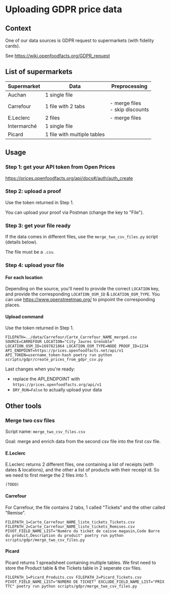 # Uploading GDPR price data

## Context

One of our data sources is GDPR request to supermarkets (with fidelity cards).

See https://wiki.openfoodfacts.org/GDPR_request

## List of supermarkets

|Supermarket|Data              |Preprocessing|
|-----------|------------------|---|
|Auchan     |1 single file     ||
|Carrefour  |1 file with 2 tabs|- merge files<br/>- skip discounts|
|E.Leclerc  |2 files           |- merge files|
|Intermarché|1 single file     ||
|Picard     |1 file with multiple tables||

## Usage

### Step 1: get your API token from Open Prices

https://prices.openfoodfacts.org/api/docs#/auth/auth_create

### Step 2: upload a proof

Use the token returned in Step 1.

You can upload your proof via Postman (change the key to "File").

### Step 3: get your file ready

If the data comes in different files, use the `merge_two_csv_files.py` script (details below).

The file must be a `.csv`.

### Step 4: upload your file

#### For each location

Depending on the source, you'll need to provide the correct `LOCATION` key, and provide the corresponding `LOCATION_OSM_ID` & `LOCATION_OSM_TYPE`. You can use https://www.openstreetmap.org/ to pinpoint the corresponding places.

#### Upload command

Use the token returned in Step 1.

```
FILEPATH=../data/Carrefour/Carte_Carrefour_NAME_merged.csv SOURCE=CARREFOUR LOCATION="City Jaures Grenoble" LOCATION_OSM_ID=1697821864 LOCATION_OSM_TYPE=NODE PROOF_ID=1234 API_ENDPOINT=https://prices.openfoodfacts.net/api/v1 API_TOKEN=username_token-hash poetry run python scripts/gdpr/create_prices_from_gdpr_csv.py
```

Last changes when you're ready:
- replace the API_ENDPOINT with `https://prices.openfoodfacts.org/api/v1`
-  `DRY_RUN=False` to actually upload your data

## Other tools

### Merge two csv files

Script name: `merge_two_csv_files.csv`

Goal: merge and enrich data from the second csv file into the first csv file.

#### E.Leclerc

E.Leclerc returns 2 different files, one containing a list of receipts (with dates & locations), and the other a list of products with their receipt id. So we need to first merge the 2 files into 1.
```
(TODO)
```

#### Carrefour

For Carrefour, the file contains 2 tabs, 1 called "Tickets" and the other called "Remise".
```
FILEPATH_1=Carte_Carrefour_NAME_liste_tickets_Tickets.csv FILEPATH_2=Carte_Carrefour_NAME_liste_tickets_Remises.csv PIVOT_FIELD_NAME_LIST="Numéro du ticket de caisse magasin,Code Barre du produit,Description du produit" poetry run python scripts/gdpr/merge_two_csv_files.py
```

#### Picard

Picard returns 1 spreadsheet containing multiple tables. We first need to store the Product table & the Tickets table in 2 seperate csv files.
```
FILEPATH_1=Picard_Produits.csv FILEPATH_2=Picard_Tickets.csv PIVOT_FIELD_NAME_LIST="NUMERO DE TICKET" EXCLUDE_FIELD_NAME_LIST="PRIX TTC" poetry run python scripts/gdpr/merge_two_csv_files.py
```
